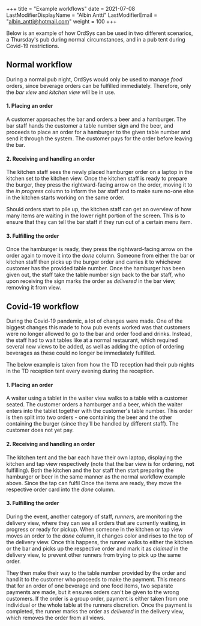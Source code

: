 +++
title = "Example workflows"
date =  2021-07-08
LastModifierDisplayName = "Albin Antti"
LastModifierEmail = "albin_antti@hotmail.com"
weight = 100
+++

Below is an example of how OrdSys can be used in two different scenarios, a Thursday's pub during normal circumstances, and in a pub tent during Covid-19 restrictions.

## Normal workflow
During a normal pub night, OrdSys would only be used to manage *food* orders, since beverage orders can be fulfilled immediately. Therefore, only the *bar view* and *kitchen view* will be in use.

#### 1. Placing an order
A customer approaches the bar and orders a beer and a hamburger. The bar staff hands the customer a table number sign and the beer, and proceeds to place an order for a hamburger to the given table number and send it through the system. The customer pays for the order before leaving the bar.

#### 2. Receiving and handling an order
The kitchen staff sees the newly placed hamburger order on a laptop in the kitchen set to the kitchen view. Once the kitchen staff is ready to prepare the burger, they press the rightward-facing arrow on the order, moving it to the *in progress* column to inform the bar staff and to make sure no-one else in the kitchen starts working on the same order.

Should orders start to pile up, the kitchen staff can get an overview of how many items are waiting in the lower right portion of the screen. This is to ensure that they can tell the bar staff if they run out of a certain menu item.

#### 3. Fulfilling the order
Once the hamburger is ready, they press the rightward-facing arrow on the order again to move it into the *done* column. Someone from either the bar or kitchen staff then picks up the burger order and carries it to whichever customer has the provided table number. Once the hamburger has been given out, the staff take the table number sign back to the bar staff, who upon receiving the sign marks the order as *delivered* in the bar view, removing it from view.


## Covid-19 workflow
During the Covid-19 pandemic, a lot of changes were made. One of the biggest changes this made to how pub events worked was that customers were no longer allowed to go to the bar and order food and drinks. Instead, the staff had to wait tables like at a normal restaurant, which required several new views to be added, as well as adding the option of ordering beverages as these could no longer be immediately fulfilled.

The below example is taken from how the TD reception had their pub nights in the TD reception tent every evening during the reception.

#### 1. Placing an order
A waiter using a tablet in the waiter view walks to a table with a customer seated. The customer orders a hamburger and a beer, which the waiter enters into the tablet together with the customer's table number. This order is then split into two orders - one containing the beer and the other containing the burger (since they'll be handled by different staff). The customer does not yet pay.

#### 2. Receiving and handling an order
The kitchen tent and the bar each have their own laptop, displaying the kitchen and tap view respectively (note that the bar view is for ordering, **not** fulfilling). Both the kitchen and the bar staff then start preparing the hamburger or beer in the same manner as the normal workflow example above. Since the tap can fulfil Once the items are ready, they move the respective order card into the *done* column.

#### 3. Fulfilling the order
During the event, another category of staff, *runners*, are monitoring the delivery view, where they can see all orders that are currently waiting, in progress or ready for pickup. When someone in the kitchen or tap view moves an order to the *done* column, it changes color and rises to the top of the delivery view. Once this happens, the runner walks to either the kitchen or the bar and picks up the respective order and mark it as *claimed* in the delivery view, to prevent other runners from trying to pick up the same order.

They then make their way to the table number provided by the order and hand it to the customer who proceeds to make the payment. This means that for an order of one beverage and one food items, two separate payments are made, but it ensures orders can't be given to the wrong customers. If the order is a group order, payment is either taken from one individual or the whole table at the runners discretion. Once the payment is completed, the runner marks the order as *delivered* in the delivery view, which removes the order from all views.
